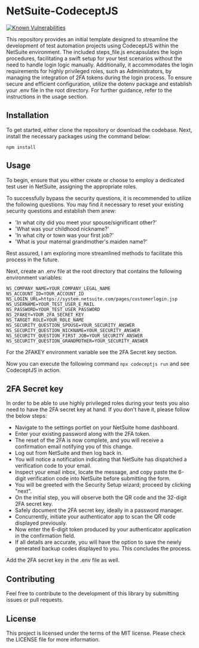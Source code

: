 # NetSuite-CodeceptJS

[![Known Vulnerabilities](https://snyk.io/test/github/budysutjijati/netsuite-codeceptjs/badge.svg?targetFile=package.json)](https://snyk.io/test/github/budysutjijati/netsuite-codeceptjs?targetFile=package.json)


This repository provides an initial template designed to streamline the development of test automation projects using CodeceptJS within the NetSuite environment. The included steps_file.js encapsulates the login procedures, facilitating a swift setup for your test scenarios without the need to handle login logic manually. Additionally, it accommodates the login requirements for highly privileged roles, such as Administrators, by managing the integration of 2FA tokens during the login process. To ensure secure and efficient configuration, utilize the dotenv package and establish your .env file in the root directory. For further guidance, refer to the instructions in the usage section.

## Installation

To get started, either clone the repository or download the codebase. Next, install the necessary packages using the command below:

```
npm install
```

## Usage

To begin, ensure that you either create or choose to employ a dedicated test user in NetSuite, assigning the appropriate roles.

To successfully bypass the security questions, it is recommended to utilize the following questions. You may find it necessary to reset your existing security questions and establish them anew:

- 'In what city did you meet your spouse/significant other?'
- 'What was your childhood nickname?'
- 'In what city or town was your first job?'
- 'What is your maternal grandmother's maiden name?'

Rest assured, I am exploring more streamlined methods to facilitate this process in the future.

Next, create an .env file at the root directory that contains the following environment variables:

```
NS_COMPANY_NAME=YOUR_COMPANY_LEGAL_NAME
NS_ACCOUNT_ID=YOUR_ACCOUNT_ID
NS_LOGIN_URL=https://system.netsuite.com/pages/customerlogin.jsp
NS_USERNAME=YOUR_TEST_USER_E_MAIL
NS_PASSWORD=YOUR_TEST_USER_PASSWORD
NS_2FAKEY=YOUR_2FA_SECRET_KEY
NS_TARGET_ROLE=YOUR_ROLE_NAME
NS_SECURITY_QUESTION_SPOUSE=YOUR_SECURITY_ANSWER
NS_SECURITY_QUESTION_NICKNAME=YOUR_SECURITY_ANSWER
NS_SECURITY_QUESTION_FIRST_JOB=YOUR_SECURITY_ANSWER
NS_SECURITY_QUESTION_GRANDMOTHER=YOUR_SECURITY_ANSWER
```

For the 2FAKEY environment variable see the 2FA Secret key section.

Now you can execute the following command ```npx codeceptjs run``` and see CodeceptJS in action. 

## 2FA Secret key

In order to be able to use highly privileged roles during your tests you also need to have the 2FA secret key at hand. If you don't have it, please follow the below steps:

- Navigate to the settings portlet on your NetSuite home dashboard.
- Enter your existing password along with the 2FA token.
- The reset of the 2FA is now complete, and you will receive a confirmation email notifying you of this change.
- Log out from NetSuite and then log back in.
- You will notice a notification indicating that NetSuite has dispatched a verification code to your email.
- Inspect your email inbox, locate the message, and copy paste the 6-digit verification code into NetSuite before submitting the form.
- You will be greeted with the Security Setup wizard; proceed by clicking "next".
- On the initial step, you will observe both the QR code and the 32-digit 2FA secret key.
- Safely document the 2FA secret key, ideally in a password manager.
- Concurrently, initiate your authenticator app to scan the QR code displayed previously.
- Now enter the 6-digit token produced by your authenticator application in the confirmation field.
- If all details are accurate, you will have the option to save the newly generated backup codes displayed to you. This concludes the process.

Add the 2FA secret key in the .env file as well.

## Contributing

Feel free to contribute to the development of this library by submitting issues or pull requests.

## License

This project is licensed under the terms of the MIT license. Please check the LICENSE file for more information.
